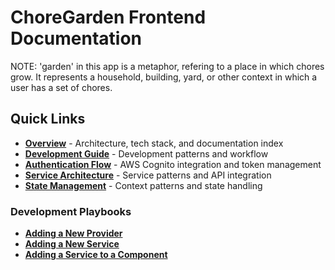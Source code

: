 # ChoreGarden Frontend Documentation

NOTE: 'garden' in this app is a metaphor, refering to a place in which chores grow. It represents a household, building, yard, or other context in which a user has a set of chores.

## Quick Links

- **[Overview](overview.md)** - Architecture, tech stack, and documentation index
- **[Development Guide](development.md)** - Development patterns and workflow
- **[Authentication Flow](authentication_flow.md)** - AWS Cognito integration and token management
- **[Service Architecture](service_architecture.md)** - Service patterns and API integration
- **[State Management](state_management.md)** - Context patterns and state handling

### Development Playbooks

- **[Adding a New Provider](development_playbooks/adding_new_provider.md)**
- **[Adding a New Service](development_playbooks/adding_new_service.md)**
- **[Adding a Service to a Component](development_playbooks/adding_service_to_component.md)**
